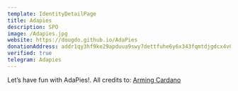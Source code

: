 ```yaml
---
template: IdentityDetailPage
title: Adapies
description: SPO
image: /Adapies.jpg
website: https://dougdo.github.io/AdaPies
donationAddress: addr1qy3hf9ke29apduua9swy7dettfuhe6y6x343fqmtdjgdcx4v07vl9ldgs8frq4snfdq6jvg87drgscw4hllc9k3vgh8qwasjwz
verified: true
telegram: Adapies
---
```


Let’s have fun with AdaPies!.
All credits to:
[Arming Cardano](https://adapulse.io/arming-cardano-an-ecosystem-for-raspberry-pi-stakepool-operators/)
